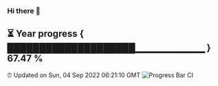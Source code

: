### Hi there 👋
⏳ Year progress { ████████████████████▁▁▁▁▁▁▁▁▁▁ } 67.47 %
---
⏰ Updated on Sun, 04 Sep 2022 06:21:10 GMT
![Progress Bar CI](https://github.com/liununu/liununu/workflows/Progress%20Bar%20CI/badge.svg)
